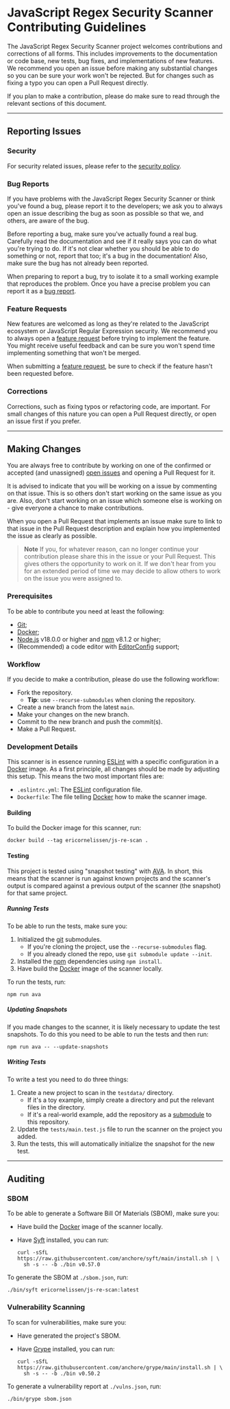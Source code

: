 # JavaScript Regex Security Scanner Contributing Guidelines

The JavaScript Regex Security Scanner project welcomes contributions and
corrections of all forms. This includes improvements to the documentation or
code base, new tests, bug fixes, and implementations of new features. We
recommend you open an issue before making any substantial changes so you can be
sure your work won't be rejected. But for changes such as fixing a typo you can
open a Pull Request directly.

If you plan to make a contribution, please do make sure to read through the
relevant sections of this document.

---

## Reporting Issues

### Security

For security related issues, please refer to the [security policy].

### Bug Reports

If you have problems with the JavaScript Regex Security Scanner or think you've
found a bug, please report it to the developers; we ask you to always open an
issue describing the bug as soon as possible so that we, and others, are aware
of the bug.

Before reporting a bug, make sure you've actually found a real bug. Carefully
read the documentation and see if it really says you can do what you're trying
to do. If it's not clear whether you should be able to do something or not,
report that too; it's a bug in the documentation! Also, make sure the bug has
not already been reported.

When preparing to report a bug, try to isolate it to a small working example
that reproduces the problem. Once you have a precise problem you can report it
as a [bug report].

### Feature Requests

New features are welcomed as long as they're related to the JavaScript ecosystem
or JavaScript Regular Expression security. We recommend you to always open a
[feature request] before trying to implement the feature. You might receive
useful feedback and can be sure you won't spend time implementing something that
won't be merged.

When submitting a [feature request], be sure to check if the feature hasn't been
requested before.

### Corrections

Corrections, such as fixing typos or refactoring code, are important. For small
changes of this nature you can open a Pull Request directly, or open an issue
first if you prefer.

---

## Making Changes

You are always free to contribute by working on one of the confirmed or accepted
(and unassigned) [open issues] and opening a Pull Request for it.

It is advised to indicate that you will be working on a issue by commenting on
that issue. This is so others don't start working on the same issue as you are.
Also, don't start working on an issue which someone else is working on - give
everyone a chance to make contributions.

When you open a Pull Request that implements an issue make sure to link to that
issue in the Pull Request description and explain how you implemented the issue
as clearly as possible.

> **Note** If you, for whatever reason, can no longer continue your contribution
> please share this in the issue or your Pull Request. This gives others the
> opportunity to work on it. If we don't hear from you for an extended period of
> time we may decide to allow others to work on the issue you were assigned to.

### Prerequisites

To be able to contribute you need at least the following:

- [Git];
- [Docker];
- [Node.js] v18.0.0 or higher and [npm] v8.1.2 or higher;
- (Recommended) a code editor with [EditorConfig] support;

### Workflow

If you decide to make a contribution, please do use the following workflow:

- Fork the repository.
  - **Tip**: use `--recurse-submodules` when cloning the repository.
- Create a new branch from the latest `main`.
- Make your changes on the new branch.
- Commit to the new branch and push the commit(s).
- Make a Pull Request.

### Development Details

This scanner is in essence running [ESLint] with a specific configuration in a
[Docker] image. As a first principle, all changes should be made by adjusting
this setup. This means the two most important files are:

- `.eslintrc.yml`: The [ESLint] configuration file.
- `Dockerfile`: The file telling [Docker] how to make the scanner image.

#### Building

To build the Docker image for this scanner, run:

```shell
docker build --tag ericornelissen/js-re-scan .
```

#### Testing

This project is tested using "snapshot testing" with [AVA]. In short, this means
that the scanner is run against known projects and the scanner's output is
compared against a previous output of the scanner (the snapshot) for that same
project.

##### Running Tests

To be able to run the tests, make sure you:

1. Initialized the [git] submodules.
   - If you're cloning the project, use the `--recurse-submodules` flag.
   - If you already cloned the repo, use `git submodule update --init`.
1. Installed the [npm] dependencies using `npm install`.
1. Have build the [Docker] image of the scanner locally.

To run the tests, run:

```shell
npm run ava
```

##### Updating Snapshots

If you made changes to the scanner, it is likely necessary to update the test
snapshots. To do this you need to be able to run the tests and then run:

```shell
npm run ava -- --update-snapshots
```

##### Writing Tests

To write a test you need to do three things:

1. Create a new project to scan in the `testdata/` directory.
   - If it's a toy example, simply create a directory and put the relevant files
     in the directory.
   - If it's a real-world example, add the repository as a [submodule] to this
     repository.
1. Update the `tests/main.test.js` file to run the scanner on the project you
   added.
1. Run the tests, this will automatically initialize the snapshot for the new
   test.

---

## Auditing

### SBOM

To be able to generate a Software Bill Of Materials (SBOM), make sure you:

- Have build the [Docker] image of the scanner locally.
- Have [Syft] installed, you can run:

  ```shell
  curl -sSfL https://raw.githubusercontent.com/anchore/syft/main/install.sh | \
    sh -s -- -b ./bin v0.57.0
  ```

To generate the SBOM at `./sbom.json`, run:

```shell
./bin/syft ericornelissen/js-re-scan:latest
```

### Vulnerability Scanning

To scan for vulnerabilities, make sure you:

- Have generated the project's SBOM.
- Have [Grype] installed, you can run:

  ```shell
  curl -sSfL https://raw.githubusercontent.com/anchore/grype/main/install.sh | \
    sh -s -- -b ./bin v0.50.2
  ```

To generate a vulnerability report at `./vulns.json`, run:

```shell
./bin/grype sbom.json
```

[ava]: https://github.com/avajs/ava
[bug report]: https://github.com/ericcornelissen/js-regex-security-scanner/issues/new?labels=bug
[docker]: https://www.docker.com/
[editorconfig]: https://editorconfig.org/
[eslint]: https://eslint.org/
[feature request]: https://github.com/ericcornelissen/js-regex-security-scanner/issues/new?labels=enhancement
[git]: https://git-scm.com/
[grype]: https://github.com/anchore/grype
[node.js]: https://nodejs.org/en/
[npm]: https://www.npmjs.com/
[open issues]: https://github.com/ericcornelissen/js-regex-security-scanner/issues
[security policy]: ./SECURITY.md
[submodule]: https://git-scm.com/book/en/v2/Git-Tools-Submodules
[syft]: https://github.com/anchore/syft
